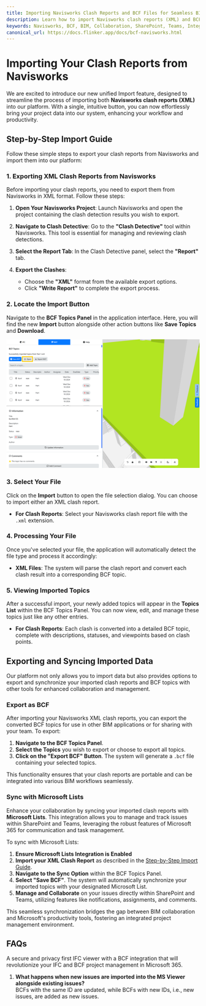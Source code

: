 ```yaml
---
title: Importing Navisworks Clash Reports and BCF Files for Seamless BIM Collaboration
description: Learn how to import Navisworks clash reports (XML) and BCF files into our platform for seamless BIM collaboration, issue tracking, and integration with SharePoint and Teams.
keywords: Navisworks, BCF, BIM, Collaboration, SharePoint, Teams, Integration, Clash Reports, XML Import
canonical_url: https://docs.flinker.app/docs/bcf-navisworks.html
---
```


# Importing Your Clash Reports from Navisworks

We are excited to introduce our new unified Import feature, designed to streamline the process of importing both **Navisworks clash reports (XML)** into our platform. With a single, intuitive button, you can now effortlessly bring your project data into our system, enhancing your workflow and productivity.

## Step-by-Step Import Guide

Follow these simple steps to export your clash reports from Navisworks and import them into our platform:

### 1. Exporting XML Clash Reports from Navisworks

Before importing your clash reports, you need to export them from Navisworks in XML format. Follow these steps:

1. **Open Your Navisworks Project**: Launch Navisworks and open the project containing the clash detection results you wish to export.

2. **Navigate to Clash Detective**: Go to the **"Clash Detective"** tool within Navisworks. This tool is essential for managing and reviewing clash detections.

3. **Select the Report Tab**: In the Clash Detective panel, select the **"Report"** tab.

4. **Export the Clashes**:
   - Choose the **"XML"** format from the available export options.
   - Click **"Write Report"** to complete the export process.

### 2. Locate the Import Button

Navigate to the **BCF Topics Panel** in the application interface. Here, you will find the new **Import** button alongside other action buttons like **Save Topics** and **Download**.

![BCF Topics Panel](/_media/viewer-import-navisworks-xml-clash-results-as-bcf.png)

### 3. Select Your File

Click on the **Import** button to open the file selection dialog. You can choose to import either an XML clash report.

- **For Clash Reports**: Select your Navisworks clash report file with the `.xml` extension.

### 4. Processing Your File

Once you've selected your file, the application will automatically detect the file type and process it accordingly:

- **XML Files**: The system will parse the clash report and convert each clash result into a corresponding BCF topic.

### 5. Viewing Imported Topics

After a successful import, your newly added topics will appear in the **Topics List** within the BCF Topics Panel. You can now view, edit, and manage these topics just like any other entries.

- **For Clash Reports**: Each clash is converted into a detailed BCF topic, complete with descriptions, statuses, and viewpoints based on clash points.

## Exporting and Syncing Imported Data

Our platform not only allows you to import data but also provides options to export and synchronize your imported clash reports and BCF topics with other tools for enhanced collaboration and management.

### Export as BCF

After importing your Navisworks XML clash reports, you can export the converted BCF topics for use in other BIM applications or for sharing with your team. To export:

1. **Navigate to the BCF Topics Panel**.
2. **Select the Topics** you wish to export or choose to export all topics.
3. **Click on the "Export BCF" Button**. The system will generate a `.bcf` file containing your selected topics.

This functionality ensures that your clash reports are portable and can be integrated into various BIM workflows seamlessly.

### Sync with Microsoft Lists

Enhance your collaboration by syncing your imported clash reports with **Microsoft Lists**. This integration allows you to manage and track issues within SharePoint and Teams, leveraging the robust features of Microsoft 365 for communication and task management.

To sync with Microsoft Lists:

1. **Ensure Microsoft Lists Integration is Enabled**
2. **Import your XML Clash Report** as described in the [Step-by-Step Import Guide](#step-by-step-import-guide).
3. **Navigate to the Sync Option** within the BCF Topics Panel.
4. **Select "Save BCF"**. The system will automatically synchronize your imported topics with your designated Microsoft List.
5. **Manage and Collaborate** on your issues directly within SharePoint and Teams, utilizing features like notifications, assignments, and comments.

This seamless synchronization bridges the gap between BIM collaboration and Microsoft's productivity tools, fostering an integrated project management environment.

## FAQs 

A secure and privacy first IFC viewer with a BCF integration that will revolutionize your IFC and BCF project management in Microsoft 365.

1. **What happens when new issues are imported into the MS Viewer alongside existing issues?**  
    BCFs with the same ID are updated, while BCFs with new IDs, i.e., new issues, are added as new issues.